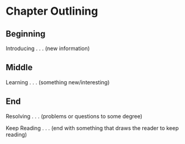 # Chapter Outlining

## Beginning
Introducing . . . (new information)
## Middle
Learning . . . (something new/interesting)
## End
Resolving . . . (problems or questions to some degree)

Keep Reading . . . (end with something that draws the reader to keep reading)